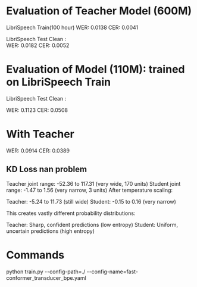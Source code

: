 # Evaluation of Teacher Model (600M)

LibriSpeech Train(100 hour)
WER: 0.0138
CER: 0.0041


LibriSpeech Test Clean :  
WER: 0.0182
CER: 0.0052

# Evaluation of  Model (110M): trained on LibriSpeech Train

LibriSpeech Test Clean :  

WER: 0.1123
CER: 0.0508

# With Teacher 
WER: 0.0914
CER: 0.0389


## KD Loss  nan problem 

Teacher joint range: -52.36 to 117.31 (very wide, 170 units)
Student joint range: -1.47 to 1.56 (very narrow, 3 units)
After temperature scaling:

Teacher: -5.24 to 11.73 (still wide)
Student: -0.15 to 0.16 (very narrow)


This creates vastly different probability distributions:

Teacher: Sharp, confident predictions (low entropy)
Student: Uniform, uncertain predictions (high entropy)



# Commands 

python train.py --config-path=./  --config-name=fast-conformer_transducer_bpe.yaml

